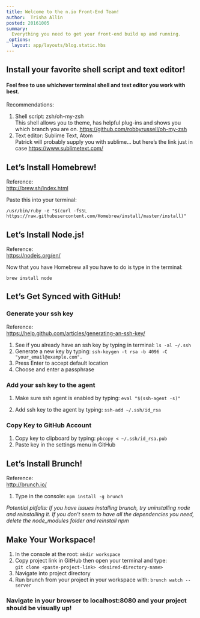 ```yaml
---
title: Welcome to the n.io Front-End Team!
author:  Trisha Allin
posted: 20161005
summary:
  Everything you need to get your front-end build up and running.
_options:
  layout: app/layouts/blog.static.hbs
---
```



## Install your favorite shell script and text editor!
#### Feel free to use whichever terminal shell and text editor you work with best.

Recommendations:
1. Shell script: zsh/oh-my-zsh<br>
This shell allows you to theme, has helpful plug-ins and shows you which branch you are on.
https://github.com/robbyrussell/oh-my-zsh
2. Text editor: Sublime Text, Atom<br>
Patrick will probably supply you with sublime… but here’s the link just in case
https://www.sublimetext.com/



## Let’s Install Homebrew!
Reference:<br>
http://brew.sh/index.html

Paste this into your terminal:

`/usr/bin/ruby -e "$(curl -fsSL https://raw.githubusercontent.com/Homebrew/install/master/install)"`


## Let’s Install Node.js!
Reference:<br>
https://nodejs.org/en/

Now that you have Homebrew all you have to do is type in the terminal:

`brew install node`

## Let’s Get Synced with GitHub!
### Generate your ssh key
Reference:<br>
https://help.github.com/articles/generating-an-ssh-key/
1. See if you already have an ssh key by typing in terminal: `ls -al ~/.ssh`
2. Generate a new key by typing: 
`ssh-keygen -t rsa -b 4096 -C "your_email@example.com". `
3. Press Enter to accept default location
4. Choose and enter a passphrase

### Add your ssh key to the agent 
1. Make sure ssh agent is enabled by typing: 
	`eval "$(ssh-agent -s)"`

2. Add ssh key to the agent by typing: 
	`ssh-add ~/.ssh/id_rsa`

### Copy Key to GitHub Account
1. Copy key to clipboard by typing: 
	`pbcopy < ~/.ssh/id_rsa.pub`
2. Paste key in the settings menu in GitHub


## Let’s Install Brunch!
Reference:<br>
http://brunch.io/
1. Type in the console: 
`npm install -g brunch`

*Potential pitfalls: If you have issues installing brunch, try uninstalling node and reinstalling it. If you don’t seem to have all the dependencies you need, delete the node_modules folder and reinstall npm*


## Make Your Workspace!
1. In the console at the root: `mkdir workspace`
2. Copy project link in GitHub then open your terminal and type:<br>
`git clone <paste-project-link> <desired-directory-name> `
3. Navigate into project directory 
4. Run brunch from your project in your workspace with:
`brunch watch --server` 

### Navigate in your browser to localhost:8080 and your project should be visually up!



